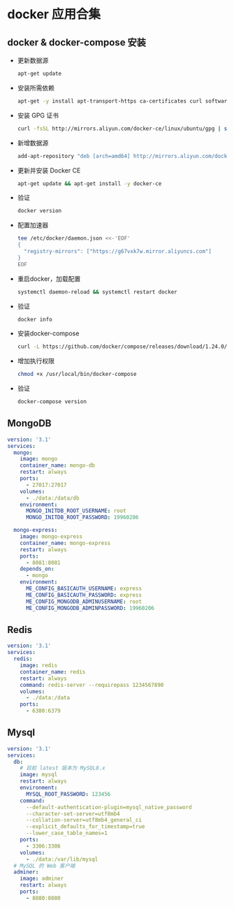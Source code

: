 # docker 应用合集

## docker & docker-compose 安装

- 更新数据源

  ```sh
  apt-get update
  ```

- 安装所需依赖

  ```sh
  apt-get -y install apt-transport-https ca-certificates curl software-properties-common
  ```

- 安装 GPG 证书

  ```sh
  curl -fsSL http://mirrors.aliyun.com/docker-ce/linux/ubuntu/gpg | sudo apt-key add -
  ```

- 新增数据源

  ```sh
  add-apt-repository "deb [arch=amd64] http://mirrors.aliyun.com/docker-ce/linux/ubuntu $(lsb_release -cs) stable"
  ```

- 更新并安装 Docker CE

  ```sh
  apt-get update && apt-get install -y docker-ce
  ```

- 验证

  ```sh
  docker version
  ```

- 配置加速器

  ```sh
  tee /etc/docker/daemon.json <<-'EOF'
  {
    "registry-mirrors": ["https://g67vxk7w.mirror.aliyuncs.com"]
  }
  EOF
  ```

- 重启docker，加载配置

  ```sh
  systemctl daemon-reload && systemctl restart docker
  ```

- 验证

  ```sh
  docker info
  ```

- 安装docker-compose

  ```sh
  curl -L https://github.com/docker/compose/releases/download/1.24.0/docker-compose-`uname -s`-`uname -m` > /usr/local/bin/docker-compose
  ```

- 增加执行权限

  ```sh
  chmod +x /usr/local/bin/docker-compose
  ```

- 验证

  ```sh
  docker-compose version
  ```

## MongoDB

```yaml
version: '3.1'
services:
  mongo:
    image: mongo
    container_name: mongo-db
    restart: always
    ports:
      - 27017:27017
    volumes:
      - ./data:/data/db
    environment:
      MONGO_INITDB_ROOT_USERNAME: root
      MONGO_INITDB_ROOT_PASSWORD: 19960206

  mongo-express:
    image: mongo-express
    container_name: mongo-express
    restart: always
    ports:
      - 8081:8081
    depends_on:
      - mongo
    environment:
      ME_CONFIG_BASICAUTH_USERNAME: express
      ME_CONFIG_BASICAUTH_PASSWORD: express
      ME_CONFIG_MONGODB_ADMINUSERNAME: root
      ME_CONFIG_MONGODB_ADMINPASSWORD: 19960206
```

## Redis

```yaml
version: '3.1'
services:
  redis:
    image: redis
    container_name: redis
    restart: always
    command: redis-server --requirepass 1234567890
    volumes:
      - ./data:/data
    ports:
      - 6380:6379
```

## Mysql

```yaml
version: '3.1'
services:
  db:
    # 目前 latest 版本为 MySQL8.x
    image: mysql
    restart: always
    environment:
      MYSQL_ROOT_PASSWORD: 123456
    command:
      --default-authentication-plugin=mysql_native_password
      --character-set-server=utf8mb4
      --collation-server=utf8mb4_general_ci
      --explicit_defaults_for_timestamp=true
      --lower_case_table_names=1
    ports:
      - 3306:3306
    volumes:
      - ./data:/var/lib/mysql
  # MySQL 的 Web 客户端
  adminer:
    image: adminer
    restart: always
    ports:
      - 8080:8080
```

